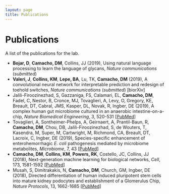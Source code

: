 ```yaml
---
layout: page
title: Publications
---
```


# Publications

A list of the publications for the lab.

 - **Bojar, D**, **Camacho, DM**, Collins, JJ (2019), Using natural language processing to learn the language of glycans, _Nature communications_ (_submitted_)
 - **Valeri, J**, **Collins, KM**, **Lepe, BA**, Lu, TK, **Camacho, DM** (2019), A convolutional neural network for interpretable prediction and redesign of toehold switches, _Nature communications_ (_submitted_) [biorXiv]
 - Jalili-Firoozinezhad, S, Gazzaniga, FS, Calamari, EL, **Camacho, DM**, Fadel, C, Nestor, B, Cronce, MJ, Tovaglieri, A, Levy, O, Gregory, KE, Breault, DT, Cabral, JMS, Kasper, DL, Novak, R, Ingber, DE (2019),	A complex human gut microbiome cultured in an anaerobic intestine-on-a-chip, _Nature Biomedical Engineering_, 3, 520-531 [[PubMed](https://www.ncbi.nlm.nih.gov/pubmed/31086325)]
 - Tovaglieri, A, Sontheimer-Phelps, A, Geirnaert, A, Prantil-Baun, R, **Camacho, DM**, Chou, DB, Jalili-Firoozinezhad, S, de Wouters, T, Kasendra, M, Super, M, Cartwright, M, Richmond, CA, Breault, DT, Lacroix, C, Ingber, DE (2019), Species-specific enhancement of enterohemorrhagic _E. coli_ pathogenesis mediated by microbiome metabolites, _Microbiome_, 7, 43 [[PubMed](https://www.ncbi.nlm.nih.gov/pubmed/30890187)]
 - **Camacho, DM**, **Collins, KM**, **Powers, RK**, Costello, JC, Collins, JJ (2018), Next-generation machine learning for biological networks, _Cell_, 173, 1581-1592 [[PubMed](https://www.ncbi.nlm.nih.gov/pubmed/29887378)]
 - Musah, S, Dimitrakakis, N, **Camacho, DM**, Church, GM, Ingber, DE (2018), Directed differentiation of human induced pluripotent stem cells into mature kidney podocytes and establishment of a Glomerulus Chip, _Nature Protocols_, 13, 1662-1685 [[PubMed](https://www.ncbi.nlm.nih.gov/pubmed/29995874)]

